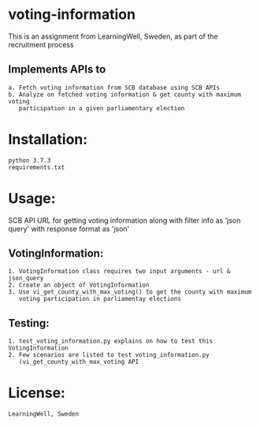 # voting-information

This is an assignment from LearningWell, Sweden, as part of the recruitment process

## Implements APIs to
    a. Fetch voting information from SCB database using SCB APIs
    b. Analyze on fetched voting information & get county with maximum voting
       participation in a given parliamentary election

# Installation:
    python 3.7.3
    requirements.txt

# Usage:
SCB API URL for getting voting information along with filter info as 'json query' with response format as 'json'

## VotingInformation:
    1. VotingInformation class requires two input arguments - url & json_query
    2. Create an object of VotingInformation
    3. Use vi_get_county_with_max_voting() to get the county with maximum
       voting participation in parliamentay elections

## Testing:
    1. test_voting_information.py explains on how to test this VotingInformation
    2. Few scenarios are listed to test voting_information.py
       (vi_get_county_with_max_voting API

# License:
    LearningWell, Sweden
